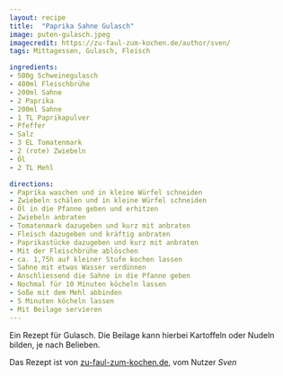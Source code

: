 ```yaml
---
layout: recipe
title:  "Paprika Sahne Gulasch"
image: puten-gulasch.jpeg
imagecredit: https://zu-faul-zum-kochen.de/author/sven/
tags: Mittagessen, Gulasch, Fleisch

ingredients:
- 500g Schweinegulasch
- 400ml Fleischbrühe
- 200ml Sahne
- 2 Paprika
- 200ml Sahne
- 1 TL Paprikapulver
- Pfeffer
- Salz
- 3 EL Tomatenmark
- 2 (rote) Zwiebeln
- Öl
- 2 TL Mehl

directions:
- Paprika waschen und in kleine Würfel schneiden
- Zwiebeln schälen und in kleine Würfel schneiden
- Öl in die Pfanne geben und erhitzen
- Zwiebeln anbraten
- Tomatenmark dazugeben und kurz mit anbraten
- Fleisch dazugeben und kräftig anbraten
- Paprikastücke dazugeben und kurz mit anbraten
- Mit der Fleischbrühe ablöschen
- ca. 1,75h auf kleiner Stufe kochen lassen
- Sahne mit etwas Wasser verdünnen
- Anschliessend die Sahne in die Pfanne geben
- Nochmal für 10 Minuten köcheln lassen
- Soße mit dem Mehl abbinden
- 5 Minuten köcheln lassen
- Mit Beilage servieren
---
```


Ein Rezept für Gulasch. Die Beilage kann hierbei Kartoffeln oder Nudeln bilden, je nach Belieben.

Das Rezept ist von [zu-faul-zum-kochen.de](https://zu-faul-zum-kochen.de/paprika-sahne-gulasch/), vom Nutzer *Sven*